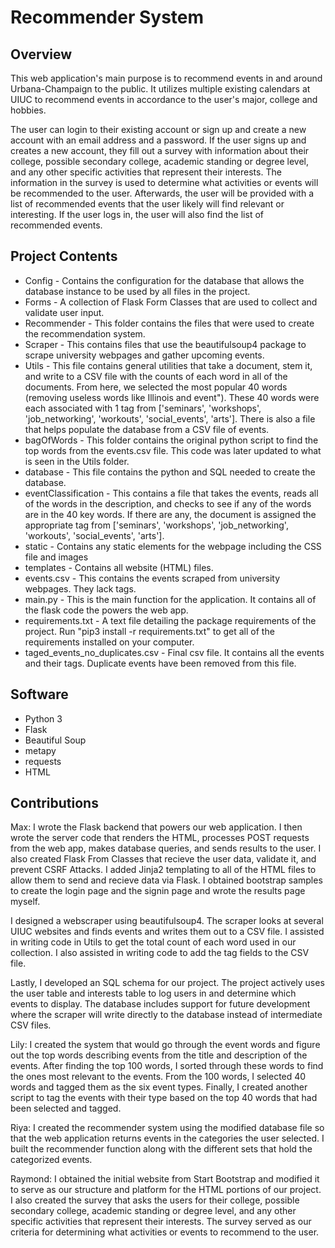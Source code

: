 # Recommender System

## Overview

This web application's main purpose is to recommend events in and around Urbana-Champaign to the public. It utilizes multiple existing calendars at UIUC to recommend events in accordance to the user's major, college and hobbies.

The user can login to their existing account or sign up and create a new account with an email address and a password. If the user signs up and creates a new account, they fill out a survey with information about their college, possible secondary college, academic standing or degree level, and any other specific activities that represent their interests. The information in the survey is used to determine what activities or events will be recommended to the user. Afterwards, the user will be provided with a list of recommended events that the user likely will find relevant or interesting. If the user logs in, the user will also find the list of recommended events.


## Project Contents

* Config - Contains the configuration for the database that allows the database instance to be used by all files in the project.
* Forms - A collection of Flask Form Classes that are used to collect and validate user input. 
* Recommender - This folder contains the files that were used to create the recommendation system. 
* Scraper - This contains files that use the beautifulsoup4 package to scrape university webpages and gather upcoming events.
* Utils - This file contains general utilities that take a document, stem it, and write to a CSV file with the counts of each word in all of the documents. From here, we selected the most popular 40 words (removing useless words like Illinois and event"). These 40 words were each associated with 1 tag from \['seminars', 'workshops', 'job_networking', 'workouts', 'social_events', 'arts'\]. There is also a file that helps populate the database from a CSV file of events.
* bagOfWords - This folder contains the original python script to find the top words from the events.csv file. This code was later updated to what is seen in the Utils folder. 
* database - This file contains the python and SQL needed to create the database.
* eventClassification - This contains a file that takes the events, reads all of the words in the description, and checks to see if any of the words are in the 40 key words. If there are any, the document is assigned the appropriate tag from \['seminars', 'workshops', 'job_networking', 'workouts', 'social_events', 'arts'\].
* static - Contains any static elements for the webpage including the CSS file and images
* templates - Contains all website (HTML) files.
* events.csv - This contains the events scraped from university webpages. They lack tags.
* main.py - This is the main function for the application. It contains all of the flask code the powers the web app.
* requirements.txt - A text file detailing the package requirements of the project. Run "pip3 install -r requirements.txt" to get all of the requirements installed on your computer.
* taged_events_no_duplicates.csv - Final csv file. It contains all the events and their tags. Duplicate events have been removed from this file.


## Software

* Python 3
* Flask 
* Beautiful Soup 
* metapy
* requests
* HTML


## Contributions

Max: I wrote the Flask backend that powers our web application. I then wrote the server code that renders the HTML, processes POST requests from the web app, makes database queries, and sends results to the user. I also created Flask From Classes that recieve the user data, validate it, and prevent CSRF Attacks. I added Jinja2 templating to all of the HTML files to allow them to send and recieve data via Flask. I obtained bootstrap samples to create the login page and the signin page and wrote the results page myself.

I designed a webscraper using beautifulsoup4. The scraper looks at several UIUC websites and finds events and writes them out to a CSV file. I assisted in writing code in Utils to get the total count of each word used in our collection. I also assisted in writing code to add the tag fields to the CSV file.

Lastly, I developed an SQL schema for our project. The project actively uses the user table and interests table to log users in and determine which events to display. The database includes support for future development where the scraper will write directly to the database instead of intermediate CSV files.

Lily: I created the system that would go through the event words and figure out the top words describing events from the title and description of the events. After finding the top 100 words, I sorted through these words to find the ones most relevant to the events. From the 100 words, I selected 40 words and tagged them as the six event types. Finally, I created another script to tag the events with their type based on the top 40 words that had been selected and tagged.  

Riya: I created the recommender system using the modified database file so that the web application returns events in the categories the user selected. I built the recommender function along with the different sets that hold the categorized events. 

Raymond: I obtained the initial website from Start Bootstrap and modified it to serve as our structure and platform for the HTML portions of our project. I also created the survey that asks the users for their college, possible secondary college, academic standing or degree level, and any other specific activities that represent their interests. The survey served as our criteria for determining what activities or events to recommend to the user.
